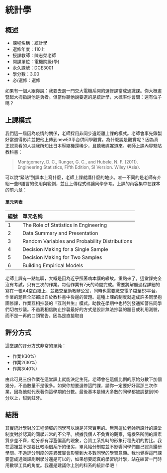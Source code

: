 # 統計學
## 概述
- 課程名稱：統計學
- 選修年度：110上
- 授課教師：陳志榮老師
- 開課單位：電機院級(學) 
- 永久課號：DCE3001
- 學分數：3.00
- 必/選修：選修

如果有一個人跟你說：我要去選一門交大電機系開的選修課當成通識課。你大概畫豎起大拇指說他是勇者。但當你聽他說要選的是統計學，大概率你會問：還有位子嗎？

## 上課模式

我們這一屆因為疫情的關係，老師採用非同步遠距離上課的模式。老師會事先錄製好當週得影片並把他上傳到newE3平台供同學觀賞。為什麼說是觀賞呢？因為真正認真看的人據我所知比日本壓縮機還稀少，且聽我娓娓道來。老師上課內容緊貼教科書：

> Montgomery, D. C., Runger, G. C., and Hubele, N. F. (2011). Engineering Statistics, Fifth Edition, SI Version. Wiley (Asia).

可以說“緊貼”到課本上寫什麼，老師上課就講什麼的地步。唯一不同的是老師有介紹一些R語言的使用與範例，並且上傳程式碼讓同學參考。上課的內容集中在課本的前六章：

#### 單元列表

編號 | 單元名稱
--------|:-----
1 |The Role of Statistics in Engineering
2 |Data Summary and Presentation
3 |Random Variables and Probability Distributions
4 |Decision Making for a Single Sample
5 |Decision Making for Two Samples
6 |Building Empirical Models

老師上課有一點無聊，大概是因為近乎照著啃本講的緣故。重點來了，這堂課完全沒有考試，只有三次的作業。每個作業有7天的時間完成。需要將解題過程詳細的寫在一張A4空白紙上，並繳交至助教辦公室，同時也需要繳交電子檔至E3平台。作業的題目全部都出自於教科書中後邊的習題。這種上課的制度就造成許多同學抱團修課，作業互相抄襲的『互利共生』模式。助教在學期中也特別發通知警告同學們切勿抄襲。不過我相信防止抄襲最好的方式是設計無法抄襲的題目或利用測驗，而不是一再的口頭警告。因為是直接取自


## 評分方式
這堂課的評分方式非常的單純：

- 作業1(30%)
- 作業2(30%)
- 作業3(40%)

由此可見三份作業在這堂課上就能決定生死。老師會在這個比例的原始分數下加個幾分，不過數量不是很多。如果你想要選修這門課，請你一定要好好寫那三次作業，因為他就代表著你這學期的分數。最後基本是絕大多數的同學都被調整到90分以上，甜到蛀牙。

## 結語

其實統計學對於工程領域的同學可以說是非常實用的。無奈這位老師所設計的課堂制度對於認真的同學非常的不公平。根據我個人不負責的觀察，電機系所開的課素質參差不齊，給分都有浮濫偏高的現象，合資工系扎時的形象行程先明的對比。我在這裡並不是要比較兩個系所的優劣，畢竟給分制度並不影響同學們自己認真鑽研學問。不過評分制度的差異確實會影響到大多數同學的學習意願。我也覺得這門課要當成通識課刷刷學分還是可以的，如果想要認真的學習統計學，站在練習一門時用數學工具的角度。我還是建議你上別的科系的統計學吧！
